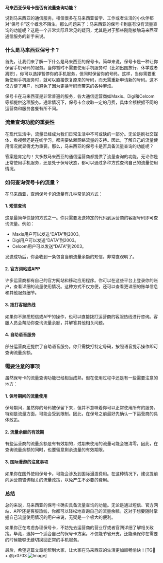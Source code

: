 **马来西亚保号卡是否有流量查询功能？**

说到马来西亚的通信服务，相信很多在马来西亚留学、工作或者生活的小伙伴都对“保号卡”这个概念不陌生。那么问题来了：马来西亚的保号卡到底有没有流量查询的功能呢？这是一个非常实际且常见的疑问，尤其是对于那些刚刚接触马来西亚通信服务的新手来说。

### 什么是马来西亚保号卡？

首先，让我们来了解一下什么是马来西亚的保号卡。简单来说，保号卡是一种让你保留手机号码的服务。当你暂时不需要使用手机服务时（比如出国旅行、休学或者离职），你可以选择暂停你的手机服务，但同时保留你的号码。这样，当你需要重新使用手机服务时，就可以直接恢复原来的号码，而无需重新申请新的号码。这不仅方便了用户，也避免了因为更换号码而带来的各种麻烦。

保号卡在马来西亚是非常普遍的服务，各大通信运营商如Maxis、Digi和Celcom等都提供这项服务。通常情况下，保号卡会收取一定的月费，具体金额根据不同的运营商和服务套餐有所不同。

### 流量查询功能的重要性

在现代生活中，流量已经成为我们日常生活中不可或缺的一部分。无论是刷社交媒体、看视频还是在线学习，都需要依赖网络流量的支持。因此，了解自己的流量使用情况就显得尤为重要。那么，马来西亚的保号卡是否具备流量查询的功能呢？

答案是肯定的！大多数马来西亚的通信运营商都提供了流量查询的功能。无论你是正常使用手机服务，还是处于保号状态，都可以通过多种方式查询自己的流量使用情况。

### 如何查询保号卡的流量？

在马来西亚，查询保号卡的流量有几种常见的方式：

#### 1. **短信查询**
这是最简单快捷的方式之一。你只需要发送特定的代码到运营商的客服号码即可查询流量。例如：
- Maxis用户可以发送“DATA”到2003。
- Digi用户可以发送“DATA”到2003。
- Celcom用户可以发送“DATA”到2003。

发送成功后，你会收到一条包含当前流量余额的短信，非常直观明了。

#### 2. **官方网站或APP**
许多运营商都有自己的官方网站和移动应用程序。你可以在这些平台上登录你的账户，查看详细的流量使用情况。这种方式不仅方便，还可以查看更详细的账单信息和其他服务细节。

#### 3. **拨打客服热线**
如果你不熟悉短信或APP的操作，也可以直接拨打运营商的客服热线进行咨询。客服人员会帮助你查询流量余额，并解答其他相关问题。

#### 4. **自助语音服务**
部分运营商还提供了自助语音服务。你只需拨打特定号码，按照语音提示操作即可查询流量余额。

### 需要注意的事项

虽然保号卡的流量查询功能已经相当成熟，但在使用过程中还是有一些需要注意的地方：

#### 1. **保号期间的流量使用**
保号期间，虽然你的号码被保留下来，但并不意味着你可以正常使用所有的服务。特别是流量方面，可能会受到限制。因此，在保号之前最好先确认一下运营商的具体政策。

#### 2. **流量余额的有效期**
有些运营商的流量余额是有有效期的，过期未使用的流量可能会被清零。因此，在查询流量余额的同时，也要留意剩余流量的有效期限。

#### 3. **国际漫游的注意事项**
如果你在国外使用保号卡，可能会涉及到国际漫游费用。在这种情况下，建议提前向运营商咨询相关的流量政策，以免产生不必要的费用。

### 总结

总的来说，马来西亚的保号卡确实具备流量查询的功能。无论是通过短信、官方网站、APP还是客服热线，你都可以轻松地查询自己的流量余额。这对于想要随时掌握自己流量使用情况的用户来说，无疑是一个极大的便利。

如果你正在考虑办理保号卡，不妨先去运营商的营业厅或者官网详细了解相关政策。毕竟，选择一个适合自己的保号卡方案，不仅能节省开支，还能确保你在需要的时候能够无缝切换回正常的手机服务。

最后，希望这篇文章能帮到大家，让大家在马来西亚的生活更加顺畅愉快！[TG💪+ @jx0703 ![Image](https://github.com/user-attachments/assets/dbca1d08-cadb-493c-b0ec-ad6f7a83f270)]